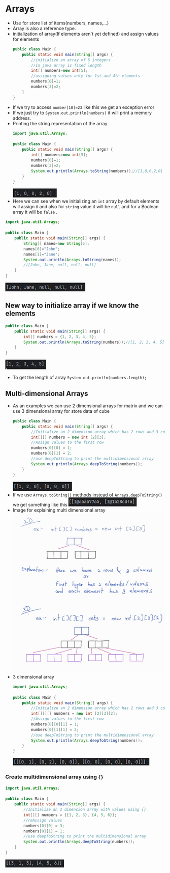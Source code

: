 # Arrays
- Use for store list of items(numbers, names,...)
- Array is also a reference type.
- initialization of array(If elements aren't yet defined) and assign values for elements
  ```java
  public class Main {
      public static void main(String[] args) {
          //initialize an array of 5 integers
          //In java array is fixed length
          int[] numbers=new int[5];
          //assigning values only for 1st and 4th elements
          numbers[0]=1;
          numbers[3]=2;
      }
  }
  ```
- If we try to access `number[10]=23` like this we get an exception error
- If we just try to `System.out.println(numbers)` it will print a memory address.
- Printing the string representation of the array
  ```java
  import java.util.Arrays;

  public class Main {
      public static void main(String[] args) {
          int[] numbers=new int[5];
          numbers[0]=1;
          numbers[3]=2;
          System.out.println(Arrays.toString(numbers));//[1,0,0,2,0]
      }
  }
  ```
  ![](assets/Pasted%20image%2020240603154051.png)
-  Here we can see when we initializing an `int` array by default elements will assign `0` and also for `string` value it will be `null` and for a Boolean array it will be `false` .
  ```java
  import java.util.Arrays;

  public class Main {
      public static void main(String[] args) {
          String[] names=new String[5];
          names[0]="John";
          names[1]="Jane";
          System.out.println(Arrays.toString(names));
          //[John, Jane, null, null, null]
      }
  }
  ```
![](assets/Pasted%20image%2020240603155217.png)
##  New way to initialize array if we know the elements
``` java
public class Main {
    public static void main(String[] args) {
        int[] numbers = {1, 2, 3, 4, 5};
        System.out.println(Arrays.toString(numbers));//[1, 2, 3, 4, 5]
    }
}
```
![](assets/Pasted%20image%2020240603171041.png)
- To get the length of array
  `System.out.println(numbers.length);`
## Multi-dimensional Arrays
- As an examples we can use 2 dimensional arrays for matrix and we can use 3 dimensional array for store data of cube
  ``` java 
  public class Main {
      public static void main(String[] args) {
          //Initialize an 2 dimension array which has 2 rows and 3 columns
          int[][] numbers = new int [2][3];
          //Assign values to the first row
          numbers[0][0] = 1;
          numbers[0][1] = 2;
          //use deepToString to print the multidimensional array
          System.out.println(Arrays.deepToString(numbers));
      }
  }
  ```
  ![](assets/Pasted%20image%2020240604085211.png)
- If we use `Arrays.toString()` methods instead of  `Arrays.deepToString()` we get something like this
  ![](assets/Pasted%20image%2020240604093423.png)
- Image for explaining multi dimensional array
  ![](assets/Notes_240604_090152.jpg)
- 3 dimensional array 
  ```java
  import java.util.Arrays;

  public class Main {
      public static void main(String[] args) {
          //Initialize an 2 dimension array which has 2 rows and 3 columns
          int[][][] numbers = new int [2][3][2];
          //Assign values to the first row
          numbers[0][0][1] = 1;
          numbers[0][1][1] = 2;
          //use deepToString to print the multidimensional array
          System.out.println(Arrays.deepToString(numbers));
      }
  }
  ```
  ![](assets/Pasted%20image%2020240604093856.png)
### Create multidimensional array using `{}`
```java
import java.util.Arrays;

public class Main {
    public static void main(String[] args) {
        //Initialize an 2 dimension array with values using {}
        int[][] numbers = {{1, 2, 3}, {4, 5, 6}};
        //reAssign values
        numbers[0][0] = 3;
        numbers[0][1] = 1;
        //use deepToString to print the multidimensional array
        System.out.println(Arrays.deepToString(numbers));
    }
}
```
![](assets/Pasted%20image%2020240604094222.png)